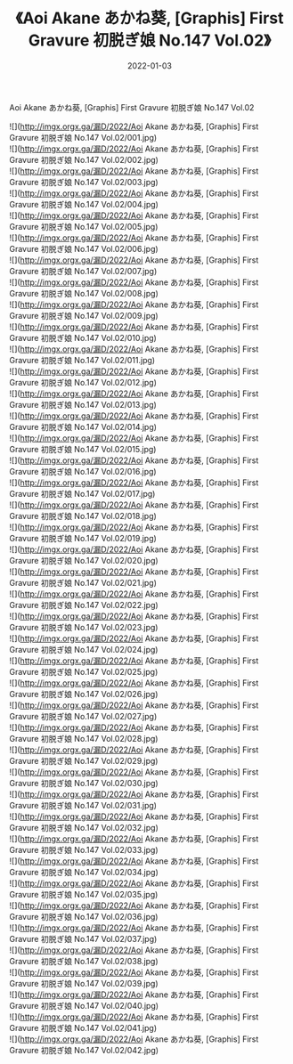 ﻿---
layout: post
title:  《Aoi Akane あかね葵, [Graphis] First Gravure 初脱ぎ娘 No.147 Vol.02》
date:   2022-01-03
img: http://imgx.orgx.ga/漏D/2022/Aoi Akane あかね葵, [Graphis] First Gravure 初脱ぎ娘 No.147 Vol.02/000.jpg
categories: [美女, 清纯, 唯美]
---

Aoi Akane あかね葵, [Graphis] First Gravure 初脱ぎ娘 No.147 Vol.02

  ![](http://imgx.orgx.ga/漏D/2022/Aoi Akane あかね葵, [Graphis] First Gravure 初脱ぎ娘 No.147 Vol.02/001.jpg) <br> ![](http://imgx.orgx.ga/漏D/2022/Aoi Akane あかね葵, [Graphis] First Gravure 初脱ぎ娘 No.147 Vol.02/002.jpg) <br> ![](http://imgx.orgx.ga/漏D/2022/Aoi Akane あかね葵, [Graphis] First Gravure 初脱ぎ娘 No.147 Vol.02/003.jpg) <br> ![](http://imgx.orgx.ga/漏D/2022/Aoi Akane あかね葵, [Graphis] First Gravure 初脱ぎ娘 No.147 Vol.02/004.jpg) <br> ![](http://imgx.orgx.ga/漏D/2022/Aoi Akane あかね葵, [Graphis] First Gravure 初脱ぎ娘 No.147 Vol.02/005.jpg) <br> ![](http://imgx.orgx.ga/漏D/2022/Aoi Akane あかね葵, [Graphis] First Gravure 初脱ぎ娘 No.147 Vol.02/006.jpg) <br> ![](http://imgx.orgx.ga/漏D/2022/Aoi Akane あかね葵, [Graphis] First Gravure 初脱ぎ娘 No.147 Vol.02/007.jpg) <br> ![](http://imgx.orgx.ga/漏D/2022/Aoi Akane あかね葵, [Graphis] First Gravure 初脱ぎ娘 No.147 Vol.02/008.jpg) <br> ![](http://imgx.orgx.ga/漏D/2022/Aoi Akane あかね葵, [Graphis] First Gravure 初脱ぎ娘 No.147 Vol.02/009.jpg) <br> ![](http://imgx.orgx.ga/漏D/2022/Aoi Akane あかね葵, [Graphis] First Gravure 初脱ぎ娘 No.147 Vol.02/010.jpg) <br> ![](http://imgx.orgx.ga/漏D/2022/Aoi Akane あかね葵, [Graphis] First Gravure 初脱ぎ娘 No.147 Vol.02/011.jpg) <br> ![](http://imgx.orgx.ga/漏D/2022/Aoi Akane あかね葵, [Graphis] First Gravure 初脱ぎ娘 No.147 Vol.02/012.jpg) <br> ![](http://imgx.orgx.ga/漏D/2022/Aoi Akane あかね葵, [Graphis] First Gravure 初脱ぎ娘 No.147 Vol.02/013.jpg) <br> ![](http://imgx.orgx.ga/漏D/2022/Aoi Akane あかね葵, [Graphis] First Gravure 初脱ぎ娘 No.147 Vol.02/014.jpg) <br> ![](http://imgx.orgx.ga/漏D/2022/Aoi Akane あかね葵, [Graphis] First Gravure 初脱ぎ娘 No.147 Vol.02/015.jpg) <br> ![](http://imgx.orgx.ga/漏D/2022/Aoi Akane あかね葵, [Graphis] First Gravure 初脱ぎ娘 No.147 Vol.02/016.jpg) <br> ![](http://imgx.orgx.ga/漏D/2022/Aoi Akane あかね葵, [Graphis] First Gravure 初脱ぎ娘 No.147 Vol.02/017.jpg) <br> ![](http://imgx.orgx.ga/漏D/2022/Aoi Akane あかね葵, [Graphis] First Gravure 初脱ぎ娘 No.147 Vol.02/018.jpg) <br> ![](http://imgx.orgx.ga/漏D/2022/Aoi Akane あかね葵, [Graphis] First Gravure 初脱ぎ娘 No.147 Vol.02/019.jpg) <br> ![](http://imgx.orgx.ga/漏D/2022/Aoi Akane あかね葵, [Graphis] First Gravure 初脱ぎ娘 No.147 Vol.02/020.jpg) <br> ![](http://imgx.orgx.ga/漏D/2022/Aoi Akane あかね葵, [Graphis] First Gravure 初脱ぎ娘 No.147 Vol.02/021.jpg) <br> ![](http://imgx.orgx.ga/漏D/2022/Aoi Akane あかね葵, [Graphis] First Gravure 初脱ぎ娘 No.147 Vol.02/022.jpg) <br> ![](http://imgx.orgx.ga/漏D/2022/Aoi Akane あかね葵, [Graphis] First Gravure 初脱ぎ娘 No.147 Vol.02/023.jpg) <br> ![](http://imgx.orgx.ga/漏D/2022/Aoi Akane あかね葵, [Graphis] First Gravure 初脱ぎ娘 No.147 Vol.02/024.jpg) <br> ![](http://imgx.orgx.ga/漏D/2022/Aoi Akane あかね葵, [Graphis] First Gravure 初脱ぎ娘 No.147 Vol.02/025.jpg) <br> ![](http://imgx.orgx.ga/漏D/2022/Aoi Akane あかね葵, [Graphis] First Gravure 初脱ぎ娘 No.147 Vol.02/026.jpg) <br> ![](http://imgx.orgx.ga/漏D/2022/Aoi Akane あかね葵, [Graphis] First Gravure 初脱ぎ娘 No.147 Vol.02/027.jpg) <br> ![](http://imgx.orgx.ga/漏D/2022/Aoi Akane あかね葵, [Graphis] First Gravure 初脱ぎ娘 No.147 Vol.02/028.jpg) <br> ![](http://imgx.orgx.ga/漏D/2022/Aoi Akane あかね葵, [Graphis] First Gravure 初脱ぎ娘 No.147 Vol.02/029.jpg) <br> ![](http://imgx.orgx.ga/漏D/2022/Aoi Akane あかね葵, [Graphis] First Gravure 初脱ぎ娘 No.147 Vol.02/030.jpg) <br> ![](http://imgx.orgx.ga/漏D/2022/Aoi Akane あかね葵, [Graphis] First Gravure 初脱ぎ娘 No.147 Vol.02/031.jpg) <br> ![](http://imgx.orgx.ga/漏D/2022/Aoi Akane あかね葵, [Graphis] First Gravure 初脱ぎ娘 No.147 Vol.02/032.jpg) <br> ![](http://imgx.orgx.ga/漏D/2022/Aoi Akane あかね葵, [Graphis] First Gravure 初脱ぎ娘 No.147 Vol.02/033.jpg) <br> ![](http://imgx.orgx.ga/漏D/2022/Aoi Akane あかね葵, [Graphis] First Gravure 初脱ぎ娘 No.147 Vol.02/034.jpg) <br> ![](http://imgx.orgx.ga/漏D/2022/Aoi Akane あかね葵, [Graphis] First Gravure 初脱ぎ娘 No.147 Vol.02/035.jpg) <br> ![](http://imgx.orgx.ga/漏D/2022/Aoi Akane あかね葵, [Graphis] First Gravure 初脱ぎ娘 No.147 Vol.02/036.jpg) <br> ![](http://imgx.orgx.ga/漏D/2022/Aoi Akane あかね葵, [Graphis] First Gravure 初脱ぎ娘 No.147 Vol.02/037.jpg) <br> ![](http://imgx.orgx.ga/漏D/2022/Aoi Akane あかね葵, [Graphis] First Gravure 初脱ぎ娘 No.147 Vol.02/038.jpg) <br> ![](http://imgx.orgx.ga/漏D/2022/Aoi Akane あかね葵, [Graphis] First Gravure 初脱ぎ娘 No.147 Vol.02/039.jpg) <br> ![](http://imgx.orgx.ga/漏D/2022/Aoi Akane あかね葵, [Graphis] First Gravure 初脱ぎ娘 No.147 Vol.02/040.jpg) <br> ![](http://imgx.orgx.ga/漏D/2022/Aoi Akane あかね葵, [Graphis] First Gravure 初脱ぎ娘 No.147 Vol.02/041.jpg) <br> ![](http://imgx.orgx.ga/漏D/2022/Aoi Akane あかね葵, [Graphis] First Gravure 初脱ぎ娘 No.147 Vol.02/042.jpg) <br>